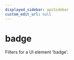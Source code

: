 ```yaml
---
displayed_sidebar: apiSidebar
custom_edit_url: null
---
```

# badge

Filters for a UI element 'badge'.

